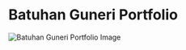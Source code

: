 # Batuhan Guneri Portfolio

![Batuhan Guneri Portfolio Image](https://github.com/BGWEB08/README.md-IMAGES/blob/main/Web%20Design/Batuhan%20Gu%CC%88neri%20Portfolio/batuhanguneriportfolio-img.png?raw=true)
